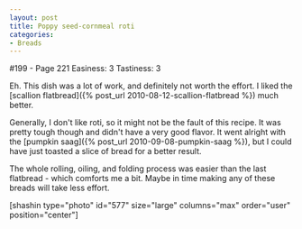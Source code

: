 ```yaml
---
layout: post
title: Poppy seed-cornmeal roti
categories:
- Breads
---
```


#199 - Page 221
Easiness: 3
Tastiness: 3

Eh. This dish was a lot of work, and definitely not worth the effort. I liked the [scallion flatbread]({% post_url 2010-08-12-scallion-flatbread %}) much better.

Generally, I don't like roti, so it might not be the fault of this recipe. It was pretty tough though and didn't have a very good flavor. It went alright with the [pumpkin saag]({% post_url 2010-09-08-pumpkin-saag %}), but I could have just toasted a slice of bread for a better result.

The whole rolling, oiling, and folding process was easier than the last flatbread - which comforts me a bit. Maybe in time making any of these breads will take less effort.

[shashin type="photo" id="577" size="large" columns="max" order="user" position="center"]
